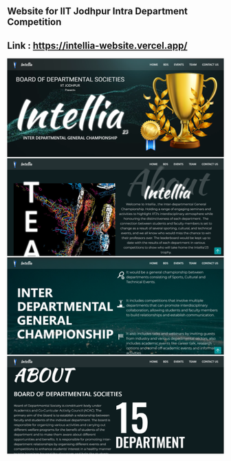 ## Website for IIT Jodhpur Intra Department Competition

## Link : https://intellia-website.vercel.app/

![App Screenshot](https://github.com/A158-debug/Intellia_Website/blob/master/src/img/Screenshot%202023-07-23%20003006.png)
![App Screenshot](https://github.com/A158-debug/Intellia_Website/blob/master/src/img/Screenshot%202023-07-23%20003035.png)
![App Screenshot](https://github.com/A158-debug/Intellia_Website/blob/master/src/img/Screenshot%202023-07-23%20003100.png)
![App Screenshot](https://github.com/A158-debug/Intellia_Website/blob/master/src/img/Screenshot%202023-07-23%20003150.png)
